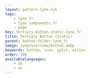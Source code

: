 ```yaml
---
layout: pattern-lyne.njk
tags: 
    - lyne_fr
    - lyne_components_fr
    - page
key: tertiary-button-static-lyne_fr
title: Tertiary Button (Static)
parent: button-folder-lyne_fr
image: lyne/overview/button.webp
keywords: button, icon, split, action
order: 100
availablelanguages: 
    - de
    - en
---
```

